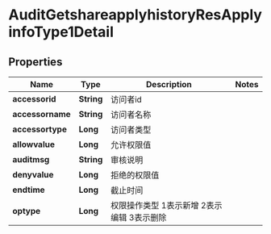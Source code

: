 # AuditGetshareapplyhistoryResApplyinfoType1Detail

## Properties
Name | Type | Description | Notes
------------ | ------------- | ------------- | -------------
**accessorid** | **String** | 访问者id | 
**accessorname** | **String** | 访问者名称 | 
**accessortype** | **Long** | 访问者类型 | 
**allowvalue** | **Long** | 允许权限值 | 
**auditmsg** | **String** | 审核说明 | 
**denyvalue** | **Long** | 拒绝的权限值 | 
**endtime** | **Long** | 截止时间 | 
**optype** | **Long** | 权限操作类型  1表示新增  2表示编辑  3表示删除 | 
